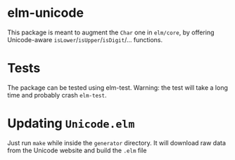 # elm-unicode
This package is meant to augment the `Char` one in `elm/core`, by offering Unicode-aware `isLower`/`isUpper`/`isDigit`/... functions.

# Tests #
The package can be tested using elm-test. Warning: the test will take a long time and probably crash `elm-test`.

# Updating `Unicode.elm` #
Just run `make` while inside the `generator` directory. It will download raw data from the Unicode website and build the `.elm` file
